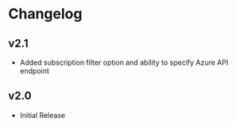 # Changelog

## v2.1

- Added subscription filter option and ability to specify Azure API endpoint

## v2.0

- Initial Release
